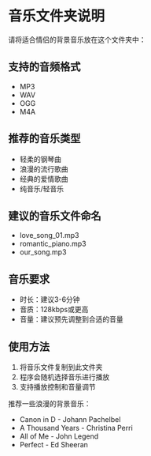 # 音乐文件夹说明

请将适合情侣的背景音乐放在这个文件夹中：

## 支持的音频格式
- MP3
- WAV
- OGG
- M4A

## 推荐的音乐类型
- 轻柔的钢琴曲
- 浪漫的流行歌曲
- 经典的爱情歌曲
- 纯音乐/轻音乐

## 建议的音乐文件命名
- love_song_01.mp3
- romantic_piano.mp3
- our_song.mp3

## 音乐要求
- 时长：建议3-6分钟
- 音质：128kbps或更高
- 音量：建议预先调整到合适的音量

## 使用方法
1. 将音乐文件复制到此文件夹
2. 程序会随机选择音乐进行播放
3. 支持播放控制和音量调节

推荐一些浪漫的背景音乐：
- Canon in D - Johann Pachelbel
- A Thousand Years - Christina Perri
- All of Me - John Legend
- Perfect - Ed Sheeran